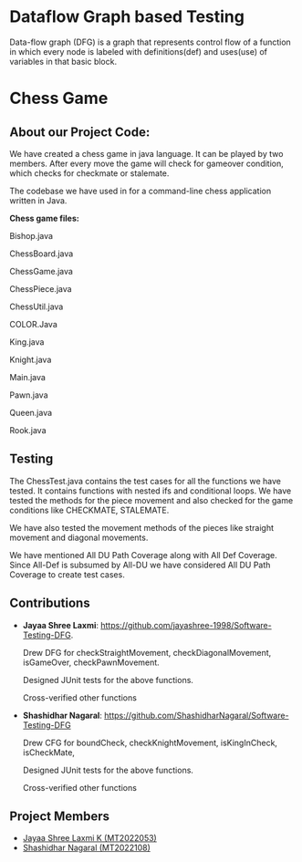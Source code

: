 
# Dataflow Graph based Testing

Data-flow graph (DFG) is a graph that represents control flow of a function in which every node is labeled with definitions(def) and uses(use) of variables in that basic block.

# Chess Game

## About our Project Code:
We have created a chess game in java language. It can be played by two members. After every move the game will check for gameover condition, which checks for checkmate or stalemate.

The codebase we have used in for a command-line chess application written in 
Java.

**Chess game files:**

 Bishop.java

 ChessBoard.java

 ChessGame.java

 ChessPiece.java

 ChessUtil.java

 COLOR.Java

 King.java

 Knight.java

 Main.java

 Pawn.java

 Queen.java

 Rook.java

## Testing

The ChessTest.java contains the test cases for all the functions we have tested. It contains functions with nested ifs and conditional loops. We have tested the methods for the piece movement and also checked for the game conditions like CHECKMATE, STALEMATE.


We have also tested the movement methods of the pieces like straight movement and diagonal movements.


We have mentioned All DU Path Coverage along with All Def Coverage. Since All-Def is subsumed by All-DU we have considered  All DU Path Coverage to create test cases.


## Contributions

- **Jayaa Shree Laxmi**: https://github.com/jayashree-1998/Software-Testing-DFG.

    Drew DFG for checkStraightMovement, checkDiagonalMovement, isGameOver, checkPawnMovement.
    
    Designed JUnit tests for the above functions.
    
    Cross-verified other functions


- **Shashidhar Nagaral**: https://github.com/ShashidharNagaral/Software-Testing-DFG

    
    Drew CFG for boundCheck, checkKnightMovement, isKingInCheck, isCheckMate, 
    
    Designed JUnit tests for the above functions.
    
    Cross-verified other functions

## Project Members

- [Jayaa Shree Laxmi K (MT2022053)](https://github.com/jayashree-1998)
- [Shashidhar Nagaral (MT2022108)](https://github.com/ShashidharNagaral)

